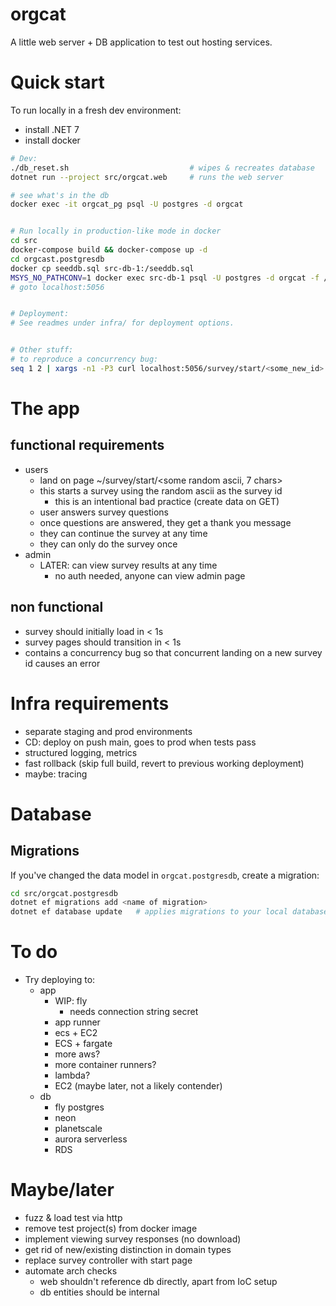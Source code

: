 # orgcat

A little web server + DB application to test out hosting services.

# Quick start
To run locally in a fresh dev environment:

- install .NET 7
- install docker

```sh
# Dev:
./db_reset.sh                           # wipes & recreates database
dotnet run --project src/orgcat.web     # runs the web server

# see what's in the db
docker exec -it orgcat_pg psql -U postgres -d orgcat


# Run locally in production-like mode in docker
cd src
docker-compose build && docker-compose up -d
cd orgcast.postgresdb
docker cp seeddb.sql src-db-1:/seeddb.sql
MSYS_NO_PATHCONV=1 docker exec src-db-1 psql -U postgres -d orgcat -f /seeddb.sql
# goto localhost:5056


# Deployment:
# See readmes under infra/ for deployment options.


# Other stuff:
# to reproduce a concurrency bug:
seq 1 2 | xargs -n1 -P3 curl localhost:5056/survey/start/<some_new_id>
```

# The app
## functional requirements
- users
    - land on page ~/survey/start/<some random ascii, 7 chars>
    - this starts a survey using the random ascii as the survey id
        - this is an intentional bad practice (create data on GET)
    - user answers survey questions
    - once questions are answered, they get a thank you message
    - they can continue the survey at any time
    - they can only do the survey once
- admin
    - LATER: can view survey results at any time
        - no auth needed, anyone can view admin page

## non functional
- survey should initially load in < 1s
- survey pages should transition in < 1s
- contains a concurrency bug so that concurrent landing on a new survey id
  causes an error

# Infra requirements
- separate staging and prod environments
- CD: deploy on push main, goes to prod when tests pass
- structured logging, metrics
- fast rollback (skip full build, revert to previous working deployment)
- maybe: tracing


# Database
## Migrations
If you've changed the data model in `orgcat.postgresdb`, create a migration:

```sh
cd src/orgcat.postgresdb
dotnet ef migrations add <name of migration>
dotnet ef database update   # applies migrations to your local database
```


# To do
- Try deploying to:
    - app
        - WIP: fly
            - needs connection string secret
        - app runner
        - ecs + EC2
        - ECS + fargate
        - more aws?
        - more container runners?
        - lambda?
        - EC2 (maybe later, not a likely contender)
    - db
        - fly postgres
        - neon
        - planetscale
        - aurora serverless
        - RDS

# Maybe/later
- fuzz & load test via http
- remove test project(s) from docker image
- implement viewing survey responses (no download)
- get rid of new/existing distinction in domain types
- replace survey controller with start page
- automate arch checks
    - web shouldn't reference db directly, apart from IoC setup
    - db entities should be internal
